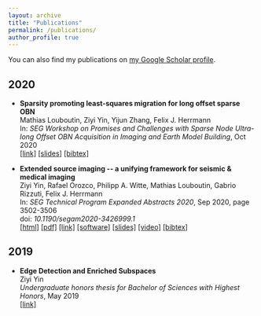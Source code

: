 ```yaml
---
layout: archive
title: "Publications"
permalink: /publications/
author_profile: true
---
```


You can also find my publications on [my Google Scholar profile](https://scholar.google.com/citations?user=ji9kwj8AAAAJ&hl=en).

## 2020

* **Sparsity promoting least-squares migration for long offset sparse OBN**        
Mathias Louboutin, Ziyi Yin, Yijun Zhang, Felix J. Herrmann       
In: *SEG Workshop on Promises and Challenges with Sparse Node Ultra-long Offset OBN Acquisition in Imaging and Earth Model Building*, Oct 2020          
[[link]](https://slim.gatech.edu/content/sparsity-promoting-least-squares-migration-long-offset-sparse-obn)  [[slides]](https://slim.gatech.edu/Publications/Public/Conferences/SEG/2020/louboutin2020SEGWSspl/louboutin2020SEGWSspl_pres.pdf) 
[[bibtex]](https://slim.gatech.edu/biblio/export/bibtex/7153)

* **Extended source imaging -- a unifying framework for seismic & medical imaging**        
Ziyi Yin, Rafael Orozco, Philipp A. Witte, Mathias Louboutin, Gabrio Rizzuti, Felix J. Herrmann       
In: *SEG Technical Program Expanded Abstracts 2020*, Sep 2020, page 3502-3506    
doi: *10.1190/segam2020-3426999.1*          
[[html]](https://slim.gatech.edu/Publications/Public/Conferences/SEG/2020/yin2020SEGesi/yin2020SEGesi.html) [[pdf]](https://slim.gatech.edu/Publications/Public/Conferences/SEG/2020/yin2020SEGesi/yin2020SEGesi.pdf) [[link]](https://doi.org/10.1190/segam2020-3426999.1) [[software]](https://github.com/slimgroup/Software.SEG2020/tree/master/yin2020SEGesi) [[slides]](https://slim.gatech.edu/Publications/Public/Conferences/SEG/2020/yin2020SEGesi/yin2020SEGesi_pres.pdf)  [[video]](https://slim.gatech.edu/Publications/Public/Conferences/SEG/2020/yin2020SEGesi/yin2020SEGesi_pres.mp4) [[bibtex]](https://slim.gatech.edu/biblio/export/bibtex/7139)

## 2019

* **Edge Detection and Enriched Subspaces**    
Ziyi Yin    
*Undergraduate honors thesis for Bachelor of Sciences with Highest Honors*, May 2019    
[[link]](https://etd.library.emory.edu/concern/etds/7w62f916x?locale=en)

